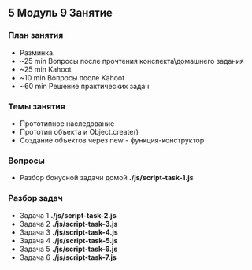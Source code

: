 ## 5 Модуль 9 Занятие

### План занятия

- Разминка.
- ~25 min Вопросы после прочтения конспекта\домашнего задания
- ~25 min Kahoot
- ~10 min Вопросы после Kahoot
- ~60 min Решение практических задач

### Темы занятия

- Прототипное наследование
- Прототип объекта и Object.create()
- Создание объектов через new - функция-конструктор

### Вопросы

- Разбор бонусной задачи домой **./js/script-task-1.js**

### Разбор задач

- Задача 1 **./js/script-task-2.js**
- Задача 2 **./js/script-task-3.js**
- Задача 3 **./js/script-task-4.js**
- Задача 4 **./js/script-task-5.js**
- Задача 5 **./js/script-task-6.js**
- Задача 6 **./js/script-task-7.js**
